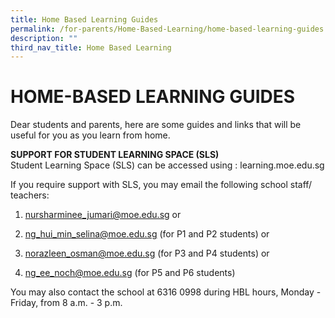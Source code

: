 ```yaml
---
title: Home Based Learning Guides
permalink: /for-parents/Home-Based-Learning/home-based-learning-guides
description: ""
third_nav_title: Home Based Learning
---
```

# HOME-BASED LEARNING GUIDES
Dear students and parents, here are some guides and links that will be useful for you as you learn from home.


**SUPPORT FOR STUDENT LEARNING SPACE (SLS)**<br>
Student Learning Space (SLS) can be accessed using : learning.moe.edu.sg

If you require support with SLS, you may email the following school staff/ teachers:

1. nursharminee_jumari@moe.edu.sg or


2. ng_hui_min_selina@moe.edu.sg (for P1 and P2 students) or


3. norazleen_osman@moe.edu.sg (for P3 and P4 students) or


4. ng_ee_noch@moe.edu.sg (for P5 and P6 students)



You may also contact the school at 6316 0998 during HBL hours, Monday - Friday, from 8 a.m. - 3 p.m.

